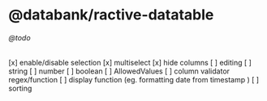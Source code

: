 # @databank/ractive-datatable

###### @todo

[x] enable/disable selection
[x] multiselect
[x] hide columns
[ ] editing
	[ ] string
	[ ] number
	[ ] boolean
	[ ] AllowedValues
[ ] column validator regex/function
[ ] display function (eg. formatting date from timestamp )
[ ] sorting
